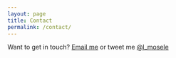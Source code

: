 ```yaml
---
layout: page
title: Contact
permalink: /contact/
---
```


Want to get in touch? [Email me](mailto:lucasmosele@gmail.com) or tweet me [@l_mosele](https://twitter.com/l_mosele)